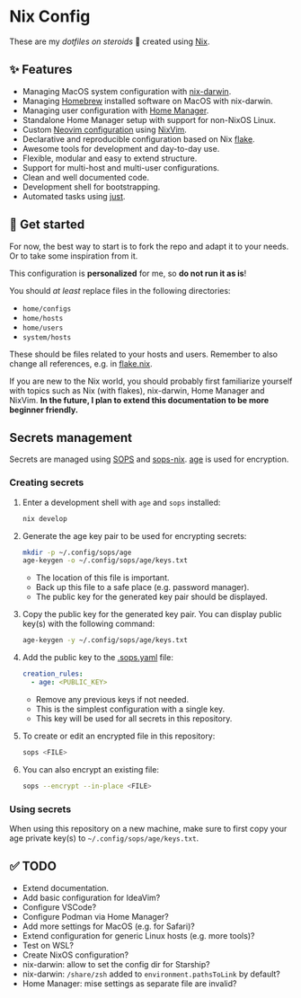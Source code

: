 # Nix Config

These are my _dotfiles on steroids_ 🚀 created using [Nix].

## ✨ Features

- Managing MacOS system configuration with [nix-darwin].
- Managing [Homebrew] installed software on MacOS with nix-darwin.
- Managing user configuration with [Home Manager].
- Standalone Home Manager setup with support for non-NixOS Linux.
- Custom [Neovim configuration] using [NixVim].
- Declarative and reproducible configuration based on Nix [flake](flake.nix).
- Awesome tools for development and day-to-day use.
- Flexible, modular and easy to extend structure.
- Support for multi-host and multi-user configurations.
- Clean and well documented code.
- Development shell for bootstrapping.
- Automated tasks using [just].

## 👀 Get started

For now, the best way to start is to fork the repo and adapt it to your needs.
Or to take some inspiration from it.

This configuration is **personalized** for me, so **do not run it as is**!

You should _at least_ replace files in the following directories:

- `home/configs`
- `home/hosts`
- `home/users`
- `system/hosts`

These should be files related to your hosts and users. Remember to also
change all references, e.g. in [flake.nix](flake.nix).

If you are new to the Nix world, you should probably first familiarize
yourself with topics such as Nix (with flakes), nix-darwin, Home Manager
and NixVim. **In the future, I plan to extend this documentation to be more
beginner friendly.**

## Secrets management

Secrets are managed using [SOPS] and [sops-nix]. [age] is used for encryption.

### Creating secrets

1. Enter a development shell with `age` and `sops` installed:

   ```bash
   nix develop
   ```

2. Generate the age key pair to be used for encrypting secrets:

   ```bash
   mkdir -p ~/.config/sops/age
   age-keygen -o ~/.config/sops/age/keys.txt
   ```

   - The location of this file is important.
   - Back up this file to a safe place (e.g. password manager).
   - The public key for the generated key pair should be displayed.

3. Copy the public key for the generated key pair. You can display
   public key(s) with the following command:

   ```bash
   age-keygen -y ~/.config/sops/age/keys.txt
   ```

4. Add the public key to the [.sops.yaml](.sops.yaml) file:

   ```yaml
   creation_rules:
     - age: <PUBLIC_KEY>
   ```

   - Remove any previous keys if not needed.
   - This is the simplest configuration with a single key.
   - This key will be used for all secrets in this repository.

5. To create or edit an encrypted file in this repository:

   ```bash
   sops <FILE>
   ```

6. You can also encrypt an existing file:

   ```bash
   sops --encrypt --in-place <FILE>
   ```

### Using secrets

When using this repository on a new machine, make sure to first copy
your age private key(s) to `~/.config/sops/age/keys.txt`.

## ✅ TODO

- Extend documentation.
- Add basic configuration for IdeaVim?
- Configure VSCode?
- Configure Podman via Home Manager?
- Add more settings for MacOS (e.g. for Safari)?
- Extend configuration for generic Linux hosts (e.g. more tools)?
- Test on WSL?
- Create NixOS configuration?
- nix-darwin: allow to set the config dir for Starship?
- nix-darwin: `/share/zsh` added to `environment.pathsToLink` by default?
- Home Manager: mise settings as separate file are invalid?

[age]: https://github.com/FiloSottile/age
[home manager]: https://github.com/nix-community/home-manager
[homebrew]: https://brew.sh
[just]: https://github.com/casey/just
[neovim configuration]: https://github.com/dpomykala/nix-nvim
[nix-darwin]: https://github.com/LnL7/nix-darwin
[nix]: https://nix.dev
[nixvim]: https://github.com/nix-community/nixvim
[sops]: https://github.com/getsops/sops
[sops-nix]: https://github.com/Mic92/sops-nix
